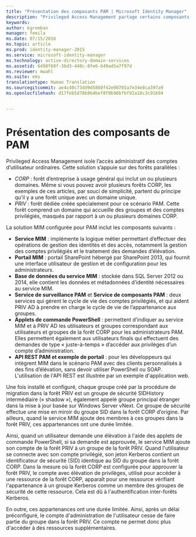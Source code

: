 ```yaml
---
title: "Présentation des composants PAM | Microsoft Identity Manager"
description: "Privileged Access Management partage certains composants avec MIM, mais possède aussi ses propres composants. Découvrez comment ils fonctionnent ensemble."
keywords: 
author: kgremban
manager: femila
ms.date: 07/15/2016
ms.topic: article
ms.prod: identity-manager-2015
ms.service: microsoft-identity-manager
ms.technology: active-directory-domain-services
ms.assetid: 6498f68f-36d3-448c-8fe6-649ad5a7f97d
ms.reviewer: mwahl
ms.suite: ems
translationtype: Human Translation
ms.sourcegitcommit: ae4c40c73dd9d5860f42e00765a7e34e8ca397a9
ms.openlocfilehash: d17feb5d78b864bef8f0b96bfbf92a18c3c91694


---
```


# Présentation des composants de PAM

Privileged Access Management isole l’accès administratif des comptes d’utilisateur ordinaires. Cette solution s’appuie sur des forêts parallèles :

- *CORP* : forêt d’entreprise à usage général qui inclut un ou plusieurs domaines. Même si vous pouvez avoir plusieurs forêts CORP, les exemples de ces articles, par souci de simplicité, partent du principe qu’il y a une forêt unique avec un domaine unique.  
- *PRIV* : forêt dédiée créée spécialement pour ce scénario PAM. Cette forêt comprend un domaine qui accueille des groupes et des comptes privilégiés, masqués par rapport à un ou plusieurs domaines CORP.

La solution MIM configurée pour PAM inclut les composants suivants :  

- **Service MIM** : implémente la logique métier permettant d’effectuer des opérations de gestion des identités et des accès, notamment la gestion des comptes privilégiés et le traitement des demandes d’élévation.   
- **Portail MIM** : portail SharePoint hébergé par SharePoint 2013, qui fournit une interface utilisateur de gestion et de configuration pour les administrateurs.
- **Base de données du service MIM** : stockée dans SQL Server 2012 ou 2014, elle contient les données et métadonnées d’identité nécessaires au service MIM.
- **Service de surveillance PAM** et **Service de composants PAM** : deux services qui gèrent le cycle de vie des comptes privilégiés, et qui aident PRIV AD à prendre en charge le cycle de vie de l’appartenance aux groupes.
- **Applets de commande PowerShell** : permettent d’indiquer au service MIM et à PRIV AD les utilisateurs et groupes correspondant aux utilisateurs et groupes de la forêt CORP pour les administrateurs PAM. Elles permettent également aux utilisateurs finals qui effectuent des demandes de type « juste-à-temps » d’accéder aux privilèges d’un compte d’administration.
- **API REST PAM et exemple de portail** : pour les développeurs qui intègrent MIM dans le scénario PAM avec des clients personnalisés à des fins d’élévation, sans devoir utiliser PowerShell ou SOAP. L'utilisation de l'API REST est illustrée par un exemple d'application web.

Une fois installé et configuré, chaque groupe créé par la procédure de migration dans la forêt PRIV est un groupe de sécurité SIDHistory intermédiaire (« shadow »), également appelé groupe principal étranger dans la mise à jour basée sur Windows Server vNext. Ce groupe de sécurité effectue une mise en miroir du groupe SID dans la forêt CORP d’origine. Par ailleurs, quand le service MIM ajoute des membres à ces groupes dans la forêt PRIV, ces appartenances ont une durée limitée.

Ainsi, quand un utilisateur demande une élévation à l'aide des applets de commande PowerShell, si sa demande est approuvée, le service MIM ajoute son compte de la forêt PRIV à un groupe de la forêt PRIV. Quand l'utilisateur se connecte avec son compte privilégié, son jeton Kerberos contient un identificateur de sécurité (SID) identique au SID du groupe dans la forêt CORP. Dans la mesure où la forêt CORP est configurée pour approuver la forêt PRIV, le compte avec élévation de privilèges, utilisé pour accéder à une ressource de la forêt CORP, apparaît pour une ressource vérifiant l'appartenance à un groupe Kerberos comme un membre des groupes de sécurité de cette ressource. Cela est dû à l'authentification inter-forêts Kerberos.

En outre, ces appartenances ont une durée limitée. Ainsi, après un délai préconfiguré, le compte d'administration de l'utilisateur cesse de faire partie du groupe dans la forêt PRIV. Ce compte ne permet donc plus d'accéder à des ressources supplémentaires.



<!--HONumber=Jul16_HO3-->



